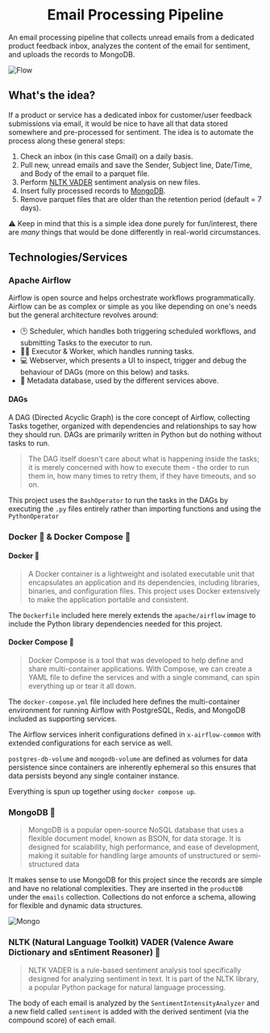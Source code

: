 <h1 align="center">
Email Processing Pipeline
</h1>

An email processing pipeline that collects unread emails from a dedicated product feedback inbox, analyzes the content of the email for sentiment, and uploads the records to MongoDB.

![Flow](https://i.imgur.com/77Y1hnc.png)

## What's the idea? 
If a product or service has a dedicated inbox for customer/user feedback submissions via email, it would be nice to have all that data stored somewhere and pre-processed for sentiment.
The idea is to automate the process along these general steps:

1. Check an inbox (in this case Gmail) on a daily basis.
2. Pull new, unread emails and save the Sender, Subject line, Date/Time, and Body of the email to a parquet file. 
3. Perform [NLTK VADER](https://www.nltk.org/_modules/nltk/sentiment/vader.html) sentiment analysis on new files.
4. Insert fully processed records to [MongoDB](https://www.mongodb.com/docs/manual/core/databases-and-collections/).
5. Remove parquet files that are older than the retention period (default = 7 days).

⚠️ Keep in mind that this is a simple idea done purely for fun/interest, there are *many* things that would be done differently in real-world circumstances.

## Technologies/Services
### Apache Airflow
Airflow is open source and helps orchestrate workflows programmatically. Airflow can be as complex or simple as you like depending on one's needs but the general architecture revolves around:
- 🕑 Scheduler, which handles both triggering scheduled workflows, and submitting Tasks to the executor to run.
- 🧑‍🏭 Executor & Worker, which handles running tasks.
- 💻 Webserver, which presents a UI to inspect, trigger and debug the behaviour of DAGs (more on this below) and tasks.
- 💾 Metadata database, used by the different services above.

#### DAGs 
A DAG (Directed Acyclic Graph) is the core concept of Airflow, collecting Tasks together, organized with dependencies and relationships to say how they should run. DAGs are primarily written in Python but do nothing without tasks to run.

> The DAG itself doesn’t care about what is happening inside the tasks; it is merely concerned with how to execute them - the order to run them in, how many times to retry them, if they have timeouts, and so on.

This project uses the `BashOperator` to run the tasks in the DAGs by executing the `.py` files entirely rather than importing functions and using the `PythonOperator`

### Docker 🐋 & Docker Compose 🐙

#### Docker 🐋
> A Docker container is a lightweight and isolated executable unit that encapsulates an application and its dependencies, including libraries, binaries, and configuration files. This project uses Docker extensively to make the application portable and consistent. 

The `Dockerfile` included here merely extends the `apache/airflow` image to include the Python library dependencies needed for this project.

#### Docker Compose 🐙
> Docker Compose is a tool that was developed to help define and share multi-container applications. With Compose, we can create a YAML file to define the services and with a single command, can spin everything up or tear it all down.

The `docker-compose.yml` file included here defines the multi-container environment for running Airflow with PostgreSQL, Redis, and MongoDB included as supporting services. 

The Airflow services inherit configurations defined in `x-airflow-common` with extended configurations for each service as well.

`postgres-db-volume` and `mongodb-volume` are defined as volumes for data persistence since containers are inherently ephemeral so this ensures that data persists beyond any single container instance.

Everything is spun up together using `docker compose up`.

### MongoDB 🥬
> MongoDB is a popular open-source NoSQL database that uses a flexible document model, known as BSON, for data storage. It is designed for scalability, high performance, and ease of development, making it suitable for handling large amounts of unstructured or semi-structured data

It makes sense to use MongoDB for this project since the records are simple and have no relational complexities. They are inserted in the `productDB` under the `emails` collection. Collections do not enforce a schema, allowing for flexible and dynamic data structures.

![Mongo](https://i.imgur.com/ih2RDY7.gif)

### NLTK (Natural Language Toolkit) VADER (Valence Aware Dictionary and sEntiment Reasoner) 🌠
> NLTK VADER is a rule-based sentiment analysis tool specifically designed for analyzing sentiment in text. It is part of the NLTK library, a popular Python package for natural language processing.

The body of each email is analyzed by the `SentimentIntensityAnalyzer` and a new field called `sentiment` is added with the derived sentiment (via the compound score) of each email. 

